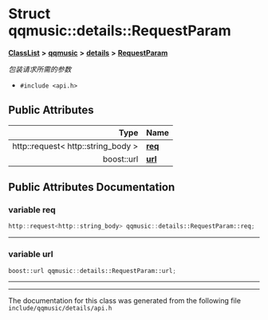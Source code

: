 

# Struct qqmusic::details::RequestParam



[**ClassList**](annotated.md) **>** [**qqmusic**](namespaceqqmusic.md) **>** [**details**](namespaceqqmusic_1_1details.md) **>** [**RequestParam**](structqqmusic_1_1details_1_1RequestParam.md)



_包装请求所需的参数_ 

* `#include <api.h>`





















## Public Attributes

| Type | Name |
| ---: | :--- |
|  http::request&lt; http::string\_body &gt; | [**req**](#variable-req)  <br> |
|  boost::url | [**url**](#variable-url)  <br> |












































## Public Attributes Documentation




### variable req 

```C++
http::request<http::string_body> qqmusic::details::RequestParam::req;
```




<hr>



### variable url 

```C++
boost::url qqmusic::details::RequestParam::url;
```




<hr>

------------------------------
The documentation for this class was generated from the following file `include/qqmusic/details/api.h`

